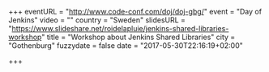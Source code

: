 +++
eventURL = "http://www.code-conf.com/doj/doj-gbg/"
event = "Day of Jenkins"
video = ""
country = "Sweden"
slidesURL = "https://www.slideshare.net/roidelapluie/jenkins-shared-libraries-workshop"
title = "Workshop about Jenkins Shared Libraries"
city = "Gothenburg"
fuzzydate = false
date = "2017-05-30T22:16:19+02:00"

+++


